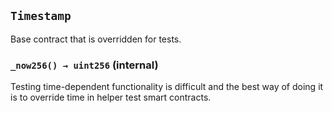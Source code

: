 ## `Timestamp`



Base contract that is overridden for tests.


### `_now256() → uint256` (internal)



Testing time-dependent functionality is difficult and the best way of
     doing it is to override time in helper test smart contracts.







